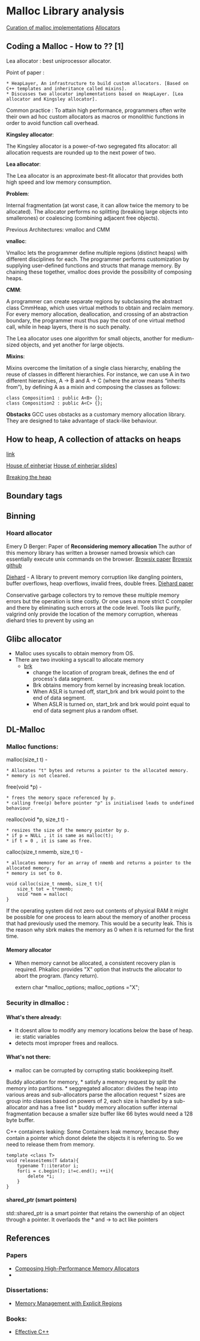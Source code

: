 # Malloc Library analysis

[Curation of malloc implementations](https://github.com/emeryberger/Malloc-Implementations/)
[Allocators](https://github.com/emeryberger/Malloc-Implementations/tree/master/allocators)

## Coding a Malloc - How to ?? [1] 
Lea allocator : best uniprocessor allocator.

Point of paper :

	* HeapLayer, An infrastructure to build custom allocators. [Based on C++ templates and inheritance called mixins].
	* Discusses two allocator implementations based on HeapLayer. [Lea allocator and Kingsley allocator].

Common practice : To attain high performance, programmers often write their own ad hoc custom
allocators as macros or monolithic functions in order to avoid function call overhead.

**Kingsley allocator**: 

The Kingsley allocator is a power-of-two segregated fits allocator: all allocation requests are rounded
up to the next power of two.

**Lea allocator**:

The Lea allocator is an approximate best-fit allocator that provides both high speed and low memory consumption.


**Problem**: 

Internal fragmentation (at worst case, it can allow twice the memory to be allocated). The
allocator performs no splitting (breaking large objects into smallerones) or coalescing (combining
adjacent free objects).

Previous Architectures: vmalloc and CMM

**vnalloc**: 

Vmalloc lets the programmer define multiple regions (distinct heaps) with different disciplines for each.
The programmer performs customization by supplying user-defined functions and structs that manage memory. By chaining 
these together, vmalloc does provide the possibility of composing heaps.

**CMM**: 

A programmer can create separate regions by subclassing the abstract class CmmHeap, which uses virtual methods to obtain
and reclaim memory. For every memory allocation, deallocation, and crossing of an abstraction boundary, the programmer must thus
pay the cost of one virtual method call, while in heap layers, there is no such penalty. 

The Lea allocator uses one algorithm for small objects, another for medium-sized objects, and yet another for large objects.

**Mixins**: 

Mixins overcome the limitation of a single class hierarchy, enabling the reuse of classes in different hierarchies. For instance,
we can use A in two different hierarchies, A → B and A → C (where the arrow means “inherits from”), by defining A as a mixin and
composing the classes as follows:

	class Composition1 : public A<B> {};
	class Composition2 : public A<C> {};

**Obstacks**
GCC uses obstacks as a customary memory allocation library. They are designed to take advantage of stack-like behaviour. 

## How to heap, A collection of attacks on heaps

[link](https://github.com/shellphish/how2heap)

[House of einherjar](https://github.com/shellphish/how2heap/blob/master/house_of_einherjar.c)
[House of einherjar slides](http://www.slideshare.net/codeblue_jp/cb16-matsukuma-en-68459606)]

[Breaking the heap](http://www.blackhat.com/presentations/bh-usa-07/Ferguson/Whitepaper/bh-usa-07-ferguson-WP.pdf)

## Boundary tags

## Binning


### Hoard allocator
Emery D Berger: Paper of **Reconsidering memory allocation**
The author of this memory library has written a browser named browsix which can essentially execute unix commands on the browser. 
[Browsix paper](https://arxiv.org/pdf/1611.07862.pdf)
[Browsix github](https://github.com/plasma-umass/browsix)

[Diehard](https://emeryberger.com/research/diehard/) - A library to prevent memory corruption like dangling pointers, 
buffer overflows, heap overflows, invalid frees, double frees. 
[Diehard paper](https://emeryberger.com/research/diehard/)

Conservative garbage collectors try to remove these multiple memory errors but the operation is time costly. Or one uses a more strict
C compiler and there by eliminating such errors at the code level. 
Tools like purify, valgrind only provide the location of the memory corruption, whereas diehard tries to prevent by using an 


## Glibc allocator

* Malloc uses syscalls to obtain memory from OS. 
* There are two invoking a syscall to allocate memory
	* [brk](http://man7.org/linux/man-pages/man2/sbrk.2.html)
		* change the location of program break, defines the end of process's data segment. 
		* Brk obtains memory from kernel by increasing break location. 
		* When ASLR is turned off, start_brk and brk would point to the end of data segment.
		* When ASLR is turned on, start_brk and brk would point equal to end of data segment plus a random offset.
		

## DL-Malloc 

### Malloc functions:

malloc(size_t t) -
	
	* Allocates "t" bytes and returns a pointer to the allocated memory.
	* memory is not cleared.

free(void *p) - 
	
	* frees the memory space referenced by p.
	* calling free(p) before pointer "p" is initialised leads to undefined behaviour.

realloc(void *p, size_t t) -
	
	* resizes the size of the memory pointer by p.
	* if p = NULL , it is same as malloc(t);
	* if t = 0 , it is same as free.
	
calloc(size_t nmemb, size_t t) -

	* allocates memory for an array of nmemb and returns a pointer to the allocated memory.
	* memory is set to 0.

	void calloc(size_t nmemb, size_t t){
		size_t tot = t*nmemb;
		void *mem = malloc(
	}
If the operating system did not zero out contents of physical RAM it might be possible for one process to learn about the 
memory of another process that had previously used the memory. This would be a security leak. This is the reason why sbrk 
makes the memory as 0 when it is returned for the first time. 

#### Memory allocator

* When memory cannot be allocated, a consistent recovery plan is required. Phkalloc provides "X" option that instructs the 
allocator to abort the program. (fancy return).

	extern char *malloc_options;
	malloc_options ="X";


### Security in dlmalloc :

#### What's there already:
* It doesnt allow to modify any memory locations below the base of heap. ie: static variables 
* detects most improper frees and reallocs. 

#### What's not there:
* malloc can be corrupted by corrupting static bookkeeping itself. 

Buddy allocation for memory, 
	* satisfy a memory request by split the memory into partitions.
	* seggregated allocator: divides the heap into various areas and sub-allocators parse the allocation request
	* sizes are group into classes based on powers of 2, each size is handled by a sub-allocator and has a free
	  list
	* buddy memory allocation suffer internal fragmentation because a smaller size buffer like 66 bytes would 
	  need a 128 byte buffer.
	  
C++ containers leaking:
	Some Containers leak memory, because they contain a pointer which donot delete the objects it is referring to. So we need
to release them from memory. 

	template <class T>
	void releaseitems(T &data){
		typename T::iterator i;
		for(i = c.begin(); i!=c.end(); ++i){
			delete *i;
		}
	}

#### shared_ptr (smart pointers)
std::shared_ptr is a smart pointer that retains the ownership of an object through a pointer. It overlaods the * and -> to act like 
pointers 

## References

### Papers
* [Composing High-Performance Memory Allocators](https://people.cs.umass.edu/~emery/pubs/berger-pldi2001.pdf)
* 

### Dissertations:
* [Memory Management with Explicit Regions](https://theory.stanford.edu/~aiken/publications/theses/gay.pdf)

### Books:
* [Effective C++](https://www.epiportal.com/Ebooks/Addison.Wesley.Effective.CPP.3rd.Edition.May.2005.pdf)
